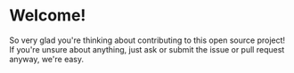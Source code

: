 # Welcome!
So very glad you're thinking about contributing to this open source project!
If you're unsure about anything, just ask or submit the issue or pull request anyway, we're easy.
